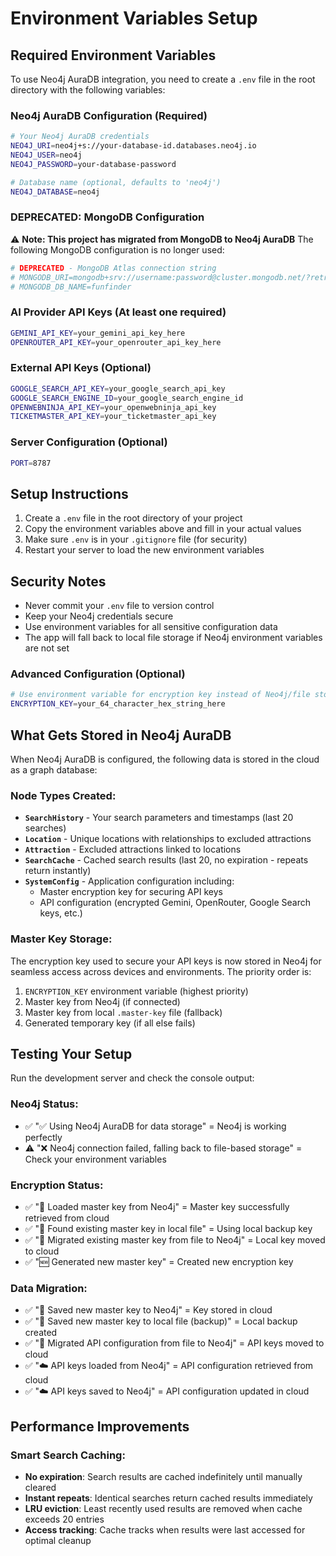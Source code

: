 # Environment Variables Setup

## Required Environment Variables

To use Neo4j AuraDB integration, you need to create a `.env` file in the root directory with the following variables:

### Neo4j AuraDB Configuration (Required)
```bash
# Your Neo4j AuraDB credentials
NEO4J_URI=neo4j+s://your-database-id.databases.neo4j.io
NEO4J_USER=neo4j
NEO4J_PASSWORD=your-database-password

# Database name (optional, defaults to 'neo4j')
NEO4J_DATABASE=neo4j
```

### DEPRECATED: MongoDB Configuration 
⚠️ **Note: This project has migrated from MongoDB to Neo4j AuraDB**
The following MongoDB configuration is no longer used:
```bash
# DEPRECATED - MongoDB Atlas connection string
# MONGODB_URI=mongodb+srv://username:password@cluster.mongodb.net/?retryWrites=true&w=majority&appName=yourapp
# MONGODB_DB_NAME=funfinder
```

### AI Provider API Keys (At least one required)
```bash
GEMINI_API_KEY=your_gemini_api_key_here
OPENROUTER_API_KEY=your_openrouter_api_key_here
```

### External API Keys (Optional)
```bash
GOOGLE_SEARCH_API_KEY=your_google_search_api_key
GOOGLE_SEARCH_ENGINE_ID=your_google_search_engine_id
OPENWEBNINJA_API_KEY=your_openwebninja_api_key
TICKETMASTER_API_KEY=your_ticketmaster_api_key
```

### Server Configuration (Optional)
```bash
PORT=8787
```

## Setup Instructions

1. Create a `.env` file in the root directory of your project
2. Copy the environment variables above and fill in your actual values
3. Make sure `.env` is in your `.gitignore` file (for security)
4. Restart your server to load the new environment variables

## Security Notes

- Never commit your `.env` file to version control
- Keep your Neo4j credentials secure
- Use environment variables for all sensitive configuration data
- The app will fall back to local file storage if Neo4j environment variables are not set

### Advanced Configuration (Optional)

```bash
# Use environment variable for encryption key instead of Neo4j/file storage
ENCRYPTION_KEY=your_64_character_hex_string_here
```

## What Gets Stored in Neo4j AuraDB

When Neo4j AuraDB is configured, the following data is stored in the cloud as a graph database:

### Node Types Created:
- **`SearchHistory`** - Your search parameters and timestamps (last 20 searches)
- **`Location`** - Unique locations with relationships to excluded attractions
- **`Attraction`** - Excluded attractions linked to locations
- **`SearchCache`** - Cached search results (last 20, no expiration - repeats return instantly)
- **`SystemConfig`** - Application configuration including:
  - Master encryption key for securing API keys
  - API configuration (encrypted Gemini, OpenRouter, Google Search keys, etc.)

### Master Key Storage:
The encryption key used to secure your API keys is now stored in Neo4j for seamless access across devices and environments. The priority order is:
1. `ENCRYPTION_KEY` environment variable (highest priority)
2. Master key from Neo4j (if connected)
3. Master key from local `.master-key` file (fallback)
4. Generated temporary key (if all else fails)

## Testing Your Setup

Run the development server and check the console output:

### Neo4j Status:
- ✅ "✅ Using Neo4j AuraDB for data storage" = Neo4j is working perfectly
- ⚠️ "❌ Neo4j connection failed, falling back to file-based storage" = Check your environment variables

### Encryption Status:
- ✅ "🔑 Loaded master key from Neo4j" = Master key successfully retrieved from cloud
- ✅ "🔑 Found existing master key in local file" = Using local backup key
- ✅ "🔄 Migrated existing master key from file to Neo4j" = Local key moved to cloud
- ✅ "🆕 Generated new master key" = Created new encryption key

### Data Migration:
- ✅ "💾 Saved new master key to Neo4j" = Key stored in cloud
- ✅ "💾 Saved new master key to local file (backup)" = Local backup created
- ✅ "🔄 Migrated API configuration from file to Neo4j" = API keys moved to cloud
- ✅ "☁️ API keys loaded from Neo4j" = API configuration retrieved from cloud
- ✅ "☁️ API keys saved to Neo4j" = API configuration updated in cloud

## Performance Improvements

### Smart Search Caching:
- **No expiration**: Search results are cached indefinitely until manually cleared
- **Instant repeats**: Identical searches return cached results immediately
- **LRU eviction**: Least recently used results are removed when cache exceeds 20 entries
- **Access tracking**: Cache tracks when results were last accessed for optimal cleanup
